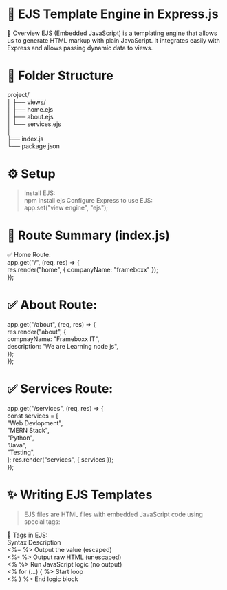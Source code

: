 # 🧩 EJS Template Engine in Express.js
🔹 Overview
EJS (Embedded JavaScript) is a templating engine that allows us to generate HTML markup with plain JavaScript. It integrates easily with Express and allows passing dynamic data to views.

# 📁 Folder Structure
project/ <br>
│
├── views/<br>
│   ├── home.ejs<br>
│   ├── about.ejs<br>
│   └── services.ejs<br>
│<br>
├── index.js<br>
└── package.json<br>

# ⚙️ Setup
> Install EJS: <br>
 npm install ejs
>Configure Express to use EJS:<br>
app.set("view engine", "ejs");

# 🧭 Route Summary (index.js)
✅ Home Route: <br>
app.get("/", (req, res) => {<br>
  res.render("home", { companyName: "frameboxx" });<br>
});<br>

# ✅ About Route:
app.get("/about", (req, res) => {<br>
  res.render("about", {<br>
    compnayName: "Frameboxx IT",<br>
    description: "We are Learning node js",<br>
  });<br>
});<br>

# ✅ Services Route:
app.get("/services", (req, res) => {<br>
  const services = [<br>
    "Web Devlopment",<br>
    "MERN Stack",<br>
    "Python",<br>
    "Java",<br>
    "Testing",<br>
  ];
  res.render("services", { services });<br>
});<br>

# ✨ Writing EJS Templates
>EJS files are HTML files with embedded JavaScript code using special tags:

🔸 Tags in EJS:<br>
Syntax	Description<br>
<%= %>	Output the value (escaped)<br>
<%- %>	Output raw HTML (unescaped)<br>
<% %>	Run JavaScript logic (no output)<br>
<% for (...) { %>	Start loop<br>
<% } %>	End logic block<br>